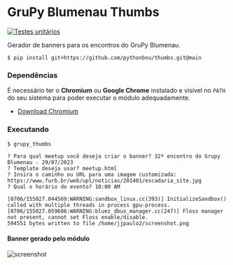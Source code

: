 # GruPy Blumenau Thumbs

[![Testes unitários](https://github.com/pythonbnu/thumbs/actions/workflows/unit-tests.yaml/badge.svg)](https://github.com/pythonbnu/thumbs/actions/workflows/unit-tests.yaml)

Gerador de banners para os encontros do GruPy Blumenau.

```shell
$ pip install git+https://github.com/pythonbnu/thumbs.git@main
```

### Dependências

É necessário ter o **Chromium** ou **Google Chrome** instalado e visível no `PATH` do seu sistema para poder executar o módulo adequadamente.

- [Download Chromium](https://www.chromium.org/getting-involved/download-chromium/)

### Executando

```
$ grupy_thumbs

? Para qual meetup você deseja criar o banner? 32º encontro do Grupy Blumenau - 29/07/2023
? Template deseja usar? meetup.html
? Insira o caminho ou URL para uma imagem customizada: https://www.furb.br/web/upl/noticias/201401/escadaria_site.jpg
? Qual o horário do evento? 10:00 AM

[0706/155027.044569:WARNING:sandbox_linux.cc(393)] InitializeSandbox() called with multiple threads in process gpu-process.
[0706/155027.059686:WARNING:bluez_dbus_manager.cc(247)] Floss manager not present, cannot set Floss enable/disable.
594551 bytes written to file /home/jjpaulo2/screenshot.png
```

#### Banner gerado pelo módulo

![screenshot](https://github.com/pythonbnu/thumbs/assets/22819523/09447293-e0e7-414c-afe6-55f7c6c10b44)
